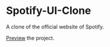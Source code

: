 # Spotify-UI-Clone
A clone of the official website of Spotify. 

[Preview](https://husseineid93.github.io/Spotify-UI-Clone/HTML/home.html) the project. 
